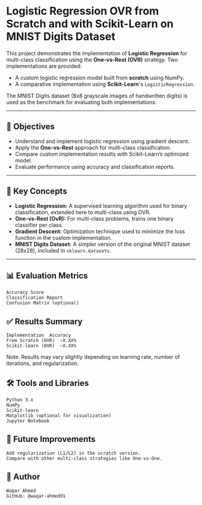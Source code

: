 # Logistic Regression OVR from Scratch and with Scikit-Learn on MNIST Digits Dataset

This project demonstrates the implementation of **Logistic Regression** for multi-class classification using the **One-vs-Rest (OVR)** strategy. Two implementations are provided:

- A custom logistic regression model built from **scratch** using NumPy.
- A comparative implementation using **Scikit-Learn**'s `LogisticRegression`.

The MNIST Digits dataset (8x8 grayscale images of handwritten digits) is used as the benchmark for evaluating both implementations.

---

## 📌 Objectives

- Understand and implement logistic regression using gradient descent.
- Apply the **One-vs-Rest** approach for multi-class classification.
- Compare custom implementation results with Scikit-Learn’s optimized model.
- Evaluate performance using accuracy and classification reports.

---

## 🧠 Key Concepts

- **Logistic Regression:** A supervised learning algorithm used for binary classification, extended here to multi-class using OVR.
- **One-vs-Rest (OvR):** For multi-class problems, trains one binary classifier per class.
- **Gradient Descent:** Optimization technique used to minimize the loss function in the custom implementation.
- **MNIST Digits Dataset:** A simpler version of the original MNIST dataset (28x28), included in `sklearn.datasets`.

---

## 📊 Evaluation Metrics
```
Accuracy Score
Classification Report
Confusion Matrix (optional)
```
## ✅ Results Summary
```
Implementation	Accuracy
From Scratch (OVR)	~X.XX%
Scikit-learn (OVR)	~X.XX%
```
Note: Results may vary slightly depending on learning rate, number of iterations, and regularization.

## 🛠️ Tools and Libraries
```
Python 3.x
NumPy
Scikit-learn
Matplotlib (optional for visualization)
Jupyter Notebook
```
## 📌 Future Improvements
```
Add regularization (L1/L2) in the scratch version.
Compare with other multi-class strategies like One-vs-One.
```
## 👤 Author
```
Waqar Ahmed
GitHub: @waqar-ahmed91
```

